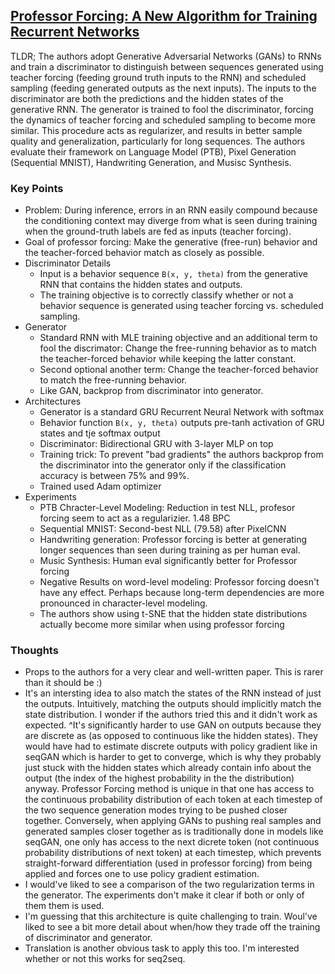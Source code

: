 ## [Professor Forcing: A New Algorithm for Training Recurrent Networks](https://arxiv.org/abs/1610.09038)

TLDR; The authors adopt Generative Adversarial Networks (GANs) to RNNs and train a discriminator to distinguish between sequences generated using teacher forcing (feeding ground truth inputs to the RNN) and scheduled sampling (feeding generated outputs as the next inputs). The inputs to the discriminator are both the predictions and the hidden states of the generative RNN. The generator is trained to fool the discriminator, forcing the dynamics of teacher forcing and scheduled sampling to become more similar. This procedure acts as regularizer, and results in better sample quality and generalization, particularly for long sequences. The authors evaluate their framework on Language Model (PTB), Pixel Generation (Sequential MNIST), Handwriting Generation, and Musisc Synthesis.

### Key Points

- Problem: During inference, errors in an RNN easily compound because the conditioning context may diverge from what is seen during training when the ground-truth labels are fed as inputs (teacher forcing).
- Goal of professor forcing: Make the generative (free-run) behavior and the teacher-forced behavior match as closely as possible.
- Discriminator Details
  - Input is a behavior sequence `B(x, y, theta)` from the generative RNN that contains the hidden states and outputs.
  - The training objective is to correctly classify whether or not a behavior sequence is generated using teacher forcing vs. scheduled sampling.
- Generator
  - Standard RNN with MLE training objective and an additional term to fool the discrimator: Change the free-running behavior as to match the teacher-forced behavior while keeping the latter constant.
  - Second optional another term: Change the teacher-forced behavior to match the free-running behavior.
  - Like GAN, backprop from discriminator into generator.
- Architectures
  - Generator is a standard GRU Recurrent Neural Network with softmax
  - Behavior function `B(x, y, theta)` outputs pre-tanh activation of GRU states and tje softmax output
  - Discriminator: Bidirectional GRU with 3-layer MLP on top
  - Training trick: To prevent "bad gradients" the authors backprop from the discriminator into the generator only if the classification accuracy is between 75% and 99%.
  - Trained used Adam optimizer
- Experiments
  - PTB Chracter-Level Modeling: Reduction in test NLL, profesor forcing seem to act as a regularizier. 1.48 BPC
  - Sequential MNIST: Second-best NLL (79.58) after PixelCNN
  - Handwriting generation: Professor forcing is better at generating longer sequences than seen during training as per human eval.
  - Music Synthesis: Human eval significantly better for Professor forcing
  - Negative Results on word-level modeling: Professor forcing doesn't have any effect. Perhaps because long-term dependencies are more pronounced in character-level modeling.
  - The authors show using t-SNE that the hidden state distributions actually become more similar when using professor forcing

### Thoughts

- Props to the authors for a very clear and well-written paper. This is rarer than it should be :)
- It's an intersting idea to also match the states of the RNN instead of just the outputs. Intuitively, matching the outputs should implicitly match the state distribution. I wonder if the authors tried this and it didn't work as expected.
^It's significantly harder to use GAN on outputs because they are discrete as (as opposed to continuous like the hidden states). They would have had to estimate discrete outputs with policy gradient like in seqGAN which is harder to get to converge, which is why they probably just stuck with the hidden states which already contain info about the output (the index of the highest probability in the the distribution) anyway. Professor Forcing method is unique in that one has access to the continuous probability distribution of each token at each timestep of the two sequence generation modes trying to be pushed closer together. Conversely, when applying GANs to pushing real samples and generated samples closer together as is traditionally done in models like seqGAN, one only has access to the next dicrete token (not continuous probability distributions of next token) at each timestep, which prevents straight-forward differentiation (used in professor forcing) from being applied and forces one to use policy gradient estimation.
- I would've liked to see a comparison of  the two regularization terms in the generator. The experiments don't make it clear if both or only of them them is used.
- I'm guessing that this architecture is quite challenging to train. Woul've liked to see a bit more detail about when/how they trade off the training of discriminator and generator.
- Translation is another obvious task to apply this too. I'm interested whether or not this works for seq2seq.

